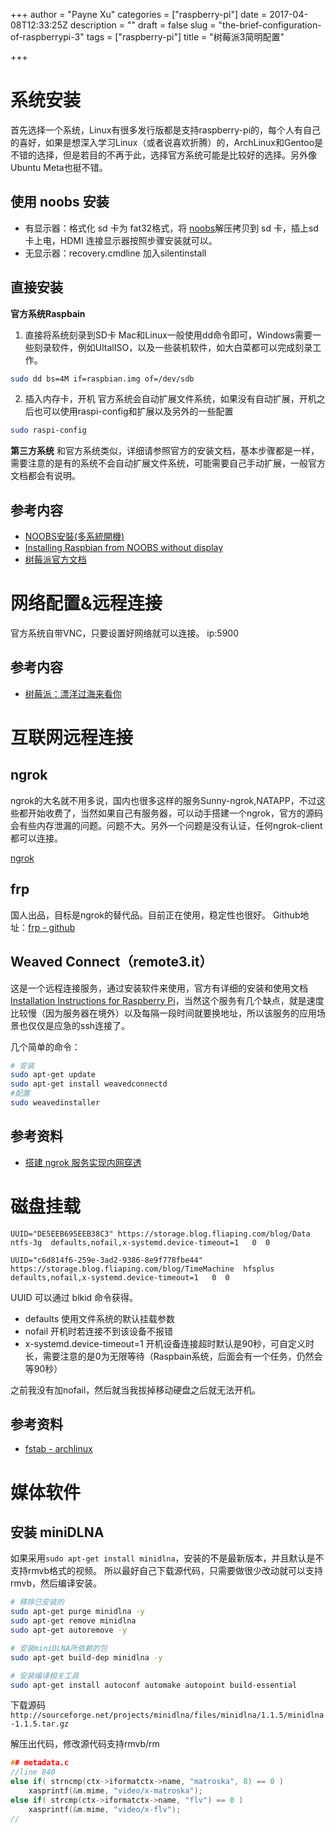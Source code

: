 +++
author = "Payne Xu"
categories = ["raspberry-pi"]
date = 2017-04-08T12:33:25Z
description = ""
draft = false
slug = "the-brief-configuration-of-raspberrypi-3"
tags = ["raspberry-pi"]
title = "树莓派3简明配置"

+++


# 系统安装

首先选择一个系统，Linux有很多发行版都是支持raspberry-pi的，每个人有自己的喜好，如果是想深入学习Linux（或者说喜欢折腾）的，ArchLinux和Gentoo是不错的选择，但是若目的不再于此，选择官方系统可能是比较好的选择。另外像Ubuntu Meta也挺不错。

## 使用 noobs 安装
* 有显示器：格式化 sd 卡为 fat32格式，将 [noobs](https://www.raspberrypi.org/downloads/noobs/)解压拷贝到 sd 卡，插上sd 卡上电，HDMI 连接显示器按照步骤安装就可以。
* 无显示器：recovery.cmdline 加入silentinstall

## 直接安装

**官方系统Raspbain**
1. 直接将系统刻录到SD卡
Mac和Linux一般使用dd命令即可，Windows需要一些刻录软件，例如UltalISO，以及一些装机软件，如大白菜都可以完成刻录工作。

```bash
sudo dd bs=4M if=raspbian.img of=/dev/sdb
```

2. 插入内存卡，开机
官方系统会自动扩展文件系统，如果没有自动扩展，开机之后也可以使用raspi-config和扩展以及另外的一些配置

```bash
sudo raspi-config
```
<!--more-->

**第三方系统**
和官方系统类似，详细请参照官方的安装文档，基本步骤都是一样，需要注意的是有的系统不会自动扩展文件系统，可能需要自己手动扩展，一般官方文档都会有说明。

## 参考内容
* [NOOBS安裝(多系統開機)](https://sites.google.com/site/raspberypishare0918/home/di-yi-ci-qi-dong/noobs-an-zhuang)
* [Installing Raspbian from NOOBS without display](http://raspberrypi.stackexchange.com/questions/15192/installing-raspbian-from-noobs-without-display)
* [树莓派官方文档](https://www.raspberrypi.org/documentation/)

# 网络配置&远程连接
官方系统自带VNC，只要设置好网络就可以连接。 ip:5900

## 参考内容
* [树莓派：漂洋过海来看你](http://www.cnblogs.com/vamei/p/6227951.html)

# 互联网远程连接
## ngrok
ngrok的大名就不用多说，国内也很多这样的服务Sunny-ngrok,NATAPP，不过这些都开始收费了，当然如果自己有服务器，可以动手搭建一个ngrok，官方的源码会有些内存泄漏的问题。问题不大。另外一个问题是没有认证，任何ngrok-client都可以连接。

[ngrok](https://github.com/inconshreveable/ngrok)
## frp
国人出品，目标是ngrok的替代品。目前正在使用，稳定性也很好。
Github地址：[frp - github](https://github.com/fatedier/frp)

## Weaved Connect（remote3.it）
这是一个远程连接服务，通过安装软件来使用，官方有详细的安装和使用文档[Installation Instructions for Raspberry Pi](https://www.weaved.com/installing-weaved-raspberry-pi-raspbian-os/)，当然这个服务有几个缺点，就是速度比较慢（因为服务器在境外）以及每隔一段时间就要换地址，所以该服务的应用场景也仅仅是应急的ssh连接了。

几个简单的命令：

```bash
# 安装
sudo apt-get update
sudo apt-get install weavedconnectd
#配置
sudo weavedinstaller
```

## 参考资料
* [搭建 ngrok 服务实现内网穿透](https://imququ.com/post/self-hosted-ngrokd.html)

# 磁盘挂载
```
UUID="DE5EEB695EEB38C3" https://storage.blog.fliaping.com/blog/Data  ntfs-3g  defaults,nofail,x-systemd.device-timeout=1   0  0

UUID="c6d814f6-259e-3ad2-9386-8e9f778fbe44"   https://storage.blog.fliaping.com/blog/TimeMachine  hfsplus defaults,nofail,x-systemd.device-timeout=1   0  0
```
UUID 可以通过 blkid 命令获得。

- defaults 使用文件系统的默认挂载参数
- nofail 开机时若连接不到该设备不报错
- x-systemd.device-timeout=1 开机设备连接超时默认是90秒，可自定义时长，需要注意的是0为无限等待（Raspbain系统，后面会有一个任务，仍然会等90秒）

之前我没有加nofail，然后就当我拔掉移动硬盘之后就无法开机。

## 参考资料
* [fstab - archlinux](https://wiki.archlinux.org/index.php/Fstab#External_devices)

# 媒体软件

## 安装 miniDLNA
如果采用`sudo apt-get install minidlna`，安装的不是最新版本，并且默认是不支持rmvb格式的视频。
所以最好自己下载源代码，只需要做很少改动就可以支持rmvb，然后编译安装。

```bash
# 移除已安装的
sudo apt-get purge minidlna -y
sudo apt-get remove minidlna
sudo apt-get autoremove -y

# 安装miniDLNA所依赖的包
sudo apt-get build-dep minidlna -y

# 安装编译相关工具
sudo apt-get install autoconf automake autopoint build-essential

```

下载源码 `http://sourceforge.net/projects/minidlna/files/minidlna/1.1.5/minidlna-1.1.5.tar.gz`

解压出代码，修改源代码支持rmvb/rm

```c++
## metadata.c
//line 840
else if( strncmp(ctx->iformatctx->name, "matroska", 8) == 0 )
    xasprintf(&m.mime, "video/x-matroska");
else if( strcmp(ctx->iformatctx->name, "flv") == 0 )
    xasprintf(&m.mime, "video/x-flv");
//

